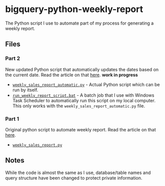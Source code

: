 # bigquery-python-weekly-report

The Python script I use to automate part of my process for generating a weekly report. 

## Files

### Part 2

New updated Python script that automatically updates the dates based on the current date. Read the article on that [here](). **work in progress**

- [`weekly_sales_report_automatic.py`](weekly_sales_report_automatic.py) - Actual Python script which can be run by itself. 
- [`run_weekly_report_script.bat`](run_weekly_report_script.bat) - A batch job that I use with Windows Task Scheduler to automatically run this script on my local computer. This only works with the `weekly_sales_report_automatic.py` file.

### Part 1
Original python script to automate weekly report. Read the article on that [here](https://www.kellyjadams.com/post/how-i-saved-10-minutes-with-a-python-script).

- [`weekly_sales_report.py`](weekly_sales_report.py)

## Notes

While the code is almost the same as I use, database/table names and query structure have been changed to protect private information. 
